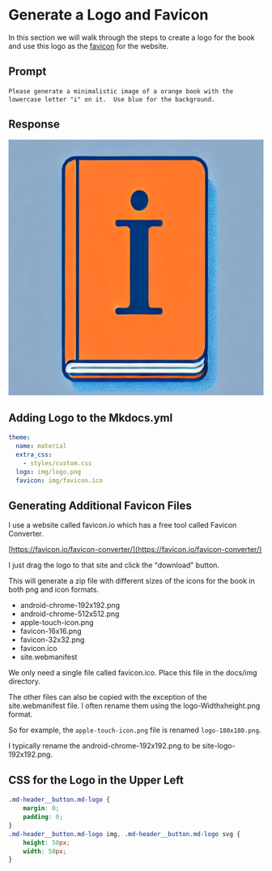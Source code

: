 # Generate a Logo and Favicon

In this section we will walk through the steps to create
a logo for the book and use this logo as the
[favicon](../glossary.md#favicon) for
the website.

## Prompt

```linenums="0"
Please generate a minimalistic image of a orange book with the
lowercase letter "i" on it.  Use blue for the background.
```

## Response

![](../img/logo-512x512.png)


## Adding Logo to the Mkdocs.yml

```yml
theme:
  name: material
  extra_css:
    - styles/custom.css
  logo: img/logo.png
  favicon: img/favicon.ico
```

## Generating Additional Favicon Files

I use a website called favicon.io which has a free tool called Favicon Converter.

[https://favicon.io/favicon-converter/](https://favicon.io/favicon-converter/)

I just drag the logo to that site and click the "download" button.

This will generate a zip file with different sizes
of the icons for the book in both png and icon formats.

- android-chrome-192x192.png
- android-chrome-512x512.png
- apple-touch-icon.png
- favicon-16x16.png
- favicon-32x32.png
- favicon.ico
- site.webmanifest

We only need a single file called favicon.ico.  Place this file in the docs/img directory.

The other files can also be copied with the exception of the site.webmanifest file.
I often rename them using the logo-Widthxheight.png format.

So for example, the ```apple-touch-icon.png``` file
is renamed ```logo-180x180.png```.

I typically rename the android-chrome-192x192.png to be site-logo-192x192.png.

## CSS for the Logo in the Upper Left

```css
.md-header__button.md-logo {
    margin: 0;
    padding: 0;
}
.md-header__button.md-logo img, .md-header__button.md-logo svg {
    height: 50px;
    width: 50px;
}
```
